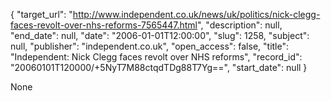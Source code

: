 {
  "target_url": "http://www.independent.co.uk/news/uk/politics/nick-clegg-faces-revolt-over-nhs-reforms-7565447.html", 
  "description": null, 
  "end_date": null, 
  "date": "2006-01-01T12:00:00", 
  "slug": 1258, 
  "subject": null, 
  "publisher": "independent.co.uk", 
  "open_access": false, 
  "title": "Independent: Nick Clegg faces revolt over NHS reforms", 
  "record_id": "20060101T120000/+5NyT7M88ctqdTDg88T7Yg==", 
  "start_date": null
}

None